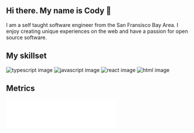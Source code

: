 ## Hi there. My name is Cody 👋

I am a self taught software engineer from the San Fransisco Bay Area. I enjoy creating unique experiences on the web and have a passion for open source software.

## My skillset

![typescript image](https://github.com/abranhe/programming-languages-logos/blob/master/src/typescript/typescript_64x64.png) ![javascript image](https://github.com/abranhe/programming-languages-logos/blob/master/src/javascript/javascript_64x64.png) ![react image](https://github.com/abranhe/programming-languages-logos/blob/master/src/css/css_64x64.png) ![html image](https://github.com/abranhe/programming-languages-logos/blob/master/src/html/html_64x64.png)

## Metrics

<img align="center" src="/metrics.plugin.languages.details.svg" alt="Metrics" width="60%">
<!--
**codyconway77/codyconway77** is a ✨ _special_ ✨ repository because its `README.md` (this file) appears on your GitHub profile.

Here are some ideas to get you started:

- 🔭 I’m currently working on ...
- 🌱 I’m currently learning ...
- 👯 I’m looking to collaborate on ...
- 🤔 I’m looking for help with ...
- 💬 Ask me about ...
- 📫 How to reach me: ...
- 😄 Pronouns: ...
- ⚡ Fun fact: ...
-->
